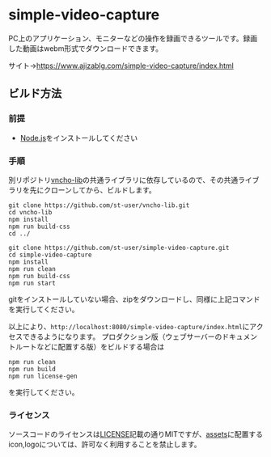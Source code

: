 # simple-video-capture
PC上のアプリケーション、モニターなどの操作を録画できるツールです。録画した動画はwebm形式でダウンロードできます。

サイト→https://www.ajizablg.com/simple-video-capture/index.html

## ビルド方法
### 前提
- [Node.js](https://nodejs.org/ja/)をインストールしてください

### 手順
別リポジトリ[vncho-lib](https://github.com/st-user/vncho-lib)の共通ライブラリに依存しているので、その共通ライブラリを先にクローンしてから、ビルドします。

```
git clone https://github.com/st-user/vncho-lib.git
cd vncho-lib
npm install
npm run build-css
cd ../

git clone https://github.com/st-user/simple-video-capture.git
cd simple-video-capture
npm install
npm run clean
npm run build-css
npm run start
```

gitをインストールしていない場合、zipをダウンロードし、同様に上記コマンドを実行してください。

以上により、`http://localhost:8080/simple-video-capture/index.html`にアクセスできるようになります。
プロダクション版（ウェブサーバーのドキュメントルートなどに配置する版）をビルドする場合は
```
npm run clean
npm run build
npm run license-gen
```
を実行してください。

### ライセンス
ソースコードのライセンスは[LICENSE](https://github.com/st-user/simple-video-capture/blob/main/LICENSE)記載の通りMITですが、[assets](https://github.com/st-user/simple-video-capture/tree/main/assets)に配置するicon,logoについては、許可なく利用することを禁止します。

